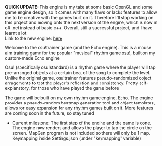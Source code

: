 **QUICK UPDATE:** This engine is my take at some basic OpenGL and some game engine design, so it comes with many flaws or lacks features to allow me to be creative with the games built on it. Therefore I'll stop working on this project and moving onto the next version of the engine, which is now in c# .net instead of basic c++. Overall, still a successful project, and I have learnt a lot\
Link to the new engine: [here](https://github.com/cody-bui/Echo-v2)

Welcome to the osu!trainer game (and the Echo engine). This is a mouse aim training game for the popular "musical" rhythm game [osu!](https://osu.ppy.sh), built on my custom-made Echo engine

Osu! (specifically osu!standard) is a rhythm game where the player will tap pre-arranged objects at a certain beat of the song to complete the level. Unlike the original game, osu!trainer features pseudo-randomized object arragements to test the player's reflection and consistency. Pretty self-explanatory, for those who have played the game before

The game will be built on my own rhythm game engine, Echo. The engine provides a pseudo-random beatmap generation tool and object templates, allows for easy expansion for any rhythm games built on it. More features are coming soon in the future, so stay tuned

- Current milestone: The first step of the engine and the game is done. The engine now renders and allows the player to tap the circle on the screen. MapGen program is not included so there will only be 1 map. Keymapping inside Settings.json (under "keymapping" variable)
